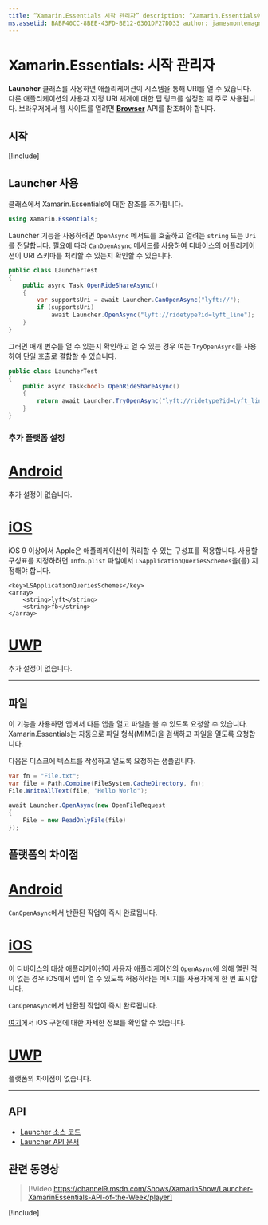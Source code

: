 ```yaml
---
title: “Xamarin.Essentials 시작 관리자” description: “Xamarin.Essentials에서 Launcher 클래스를 사용하면 애플리케이션이 시스템을 통해 URI를 열 수 있습니다.”
ms.assetid: BABF40CC-8BEE-43FD-BE12-6301DF27DD33 author: jamesmontemagno ms.custom: video ms.author: jamont ms.date: 08/20/2019 no-loc: [Xamarin.Forms, Xamarin.Essentials]
---
```


# <a name="xamarinessentials-launcher"></a>Xamarin.Essentials: 시작 관리자

**Launcher** 클래스를 사용하면 애플리케이션이 시스템을 통해 URI를 열 수 있습니다. 다른 애플리케이션의 사용자 지정 URI 체계에 대한 딥 링크를 설정할 때 주로 사용됩니다. 브라우저에서 웹 사이트를 열려면 **[Browser](open-browser.md)** API를 참조해야 합니다.

## <a name="get-started"></a>시작

[!include[](~/essentials/includes/get-started.md)]

## <a name="using-launcher"></a>Launcher 사용

클래스에서 Xamarin.Essentials에 대한 참조를 추가합니다.

```csharp
using Xamarin.Essentials;
```

Launcher 기능을 사용하려면 `OpenAsync` 메서드를 호출하고 열려는 `string` 또는 `Uri`를 전달합니다. 필요에 따라 `CanOpenAsync` 메서드를 사용하여 디바이스의 애플리케이션이 URI 스키마를 처리할 수 있는지 확인할 수 있습니다.

```csharp
public class LauncherTest
{
    public async Task OpenRideShareAsync()
    {
        var supportsUri = await Launcher.CanOpenAsync("lyft://");
        if (supportsUri)
            await Launcher.OpenAsync("lyft://ridetype?id=lyft_line");
    }
}
```

그러면 매개 변수를 열 수 있는지 확인하고 열 수 있는 경우 여는 `TryOpenAsync`를 사용하여 단일 호출로 결합할 수 있습니다.

```csharp
public class LauncherTest
{
    public async Task<bool> OpenRideShareAsync()
    {
        return await Launcher.TryOpenAsync("lyft://ridetype?id=lyft_line");
    }
}
```

### <a name="additional-platform-setup"></a>추가 플랫폼 설정

# <a name="android"></a>[Android](#tab/android)

추가 설정이 없습니다.

# <a name="ios"></a>[iOS](#tab/ios)

iOS 9 이상에서 Apple은 애플리케이션이 쿼리할 수 있는 구성표를 적용합니다. 사용할 구성표를 지정하려면 `Info.plist` 파일에서 `LSApplicationQueriesSchemes`을(를) 지정해야 합니다.

```
<key>LSApplicationQueriesSchemes</key>
<array>
    <string>lyft</string>  
    <string>fb</string>
</array>
```

# <a name="uwp"></a>[UWP](#tab/uwp)

추가 설정이 없습니다.

-----

## <a name="files"></a>파일

이 기능을 사용하면 앱에서 다른 앱을 열고 파일을 볼 수 있도록 요청할 수 있습니다. Xamarin.Essentials는 자동으로 파일 형식(MIME)을 검색하고 파일을 열도록 요청합니다.

다음은 디스크에 텍스트를 작성하고 열도록 요청하는 샘플입니다.

```csharp
var fn = "File.txt";
var file = Path.Combine(FileSystem.CacheDirectory, fn);
File.WriteAllText(file, "Hello World");

await Launcher.OpenAsync(new OpenFileRequest
{
    File = new ReadOnlyFile(file)
});
```

## <a name="platform-differences"></a>플랫폼의 차이점

# <a name="android"></a>[Android](#tab/android)

`CanOpenAsync`에서 반환된 작업이 즉시 완료됩니다.

# <a name="ios"></a>[iOS](#tab/ios)

이 디바이스의 대상 애플리케이션이 사용자 애플리케이션의 `OpenAsync`에 의해 열린 적이 없는 경우 iOS에서 앱이 열 수 있도록 허용하라는 메시지를 사용자에게 한 번 표시합니다.

`CanOpenAsync`에서 반환된 작업이 즉시 완료됩니다.

[여기](xref:UIKit.UIApplication.CanOpenUrl*)에서 iOS 구현에 대한 자세한 정보를 확인할 수 있습니다.

# <a name="uwp"></a>[UWP](#tab/uwp)

플랫폼의 차이점이 없습니다.

-----

## <a name="api"></a>API

- [Launcher 소스 코드](https://github.com/xamarin/Essentials/tree/master/Xamarin.Essentials/Launcher)
- [Launcher API 문서](xref:Xamarin.Essentials.Launcher)

## <a name="related-video"></a>관련 동영상

> [!Video https://channel9.msdn.com/Shows/XamarinShow/Launcher-XamarinEssentials-API-of-the-Week/player]

[!include[](~/essentials/includes/xamarin-show-essentials.md)]
